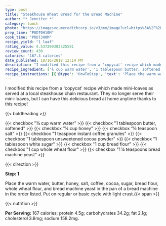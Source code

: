 ```yaml
---
type: post
title: "Steakhouse Wheat Bread for the Bread Machine"
author: "* Jennifer *"
category: lunch
photo: "https://imagesvc.meredithcorp.io/v3/mm/image?url=https%3A%2F%2Fimages.media-allrecipes.com%2Fuserphotos%2F7649328.jpg"
prep_time: "P0DT0H10M"
cook_time: "P0DT3H0M"
recipe_yield: "1 loaf"
rating_value: 4.537209302325581
review_count: 430
calories: "167.3 calories"
date_published: 10/16/2018 12:14 PM
description: "I modified this recipe from a 'copycat' recipe which made mini-loaves as served at a local steakhouse chain restaurant. They no longer serve their mini-loaves, but I can have this delicious bread at home anytime thanks to this recipe!"
recipe_ingredient: ['¾ cup warm water', '1 tablespoon butter, softened', '¼ cup honey', '½ teaspoon salt', '1 teaspoon instant coffee granules', '1 tablespoon unsweetened cocoa powder', '1 tablespoon white sugar', '1 cup bread flour', '1 cup whole wheat flour', '1\u2009¼ teaspoons bread machine yeast']
recipe_instructions: [{'@type': 'HowToStep', 'text': 'Place the warm water, butter, honey, salt, coffee, cocoa, sugar, bread flour, whole wheat flour, and bread machine yeast in the pan of a bread machine in the order listed. Put on regular or basic cycle with light crust.\n'}]
---
```


I modified this recipe from a 'copycat' recipe which made mini-loaves as served at a local steakhouse chain restaurant. They no longer serve their mini-loaves, but I can have this delicious bread at home anytime thanks to this recipe! 

{{< boldheading >}}

{{< checkbox "¾ cup warm water" >}}
{{< checkbox "1 tablespoon butter, softened" >}}
{{< checkbox "¼ cup honey" >}}
{{< checkbox "½ teaspoon salt" >}}
{{< checkbox "1 teaspoon instant coffee granules" >}}
{{< checkbox "1 tablespoon unsweetened cocoa powder" >}}
{{< checkbox "1 tablespoon white sugar" >}}
{{< checkbox "1 cup bread flour" >}}
{{< checkbox "1 cup whole wheat flour" >}}
{{< checkbox "1 ¼ teaspoons bread machine yeast" >}}


{{< direction >}}

**Step: 1**

Place the warm water, butter, honey, salt, coffee, cocoa, sugar, bread flour, whole wheat flour, and bread machine yeast in the pan of a bread machine in the order listed. Put on regular or basic cycle with light crust.{{< span >}}

{{< nutrition >}}

**Per Serving:** 167 calories; protein 4.5g; carbohydrates 34.2g; fat 2.1g; cholesterol 3.8mg; sodium 158.2mg.